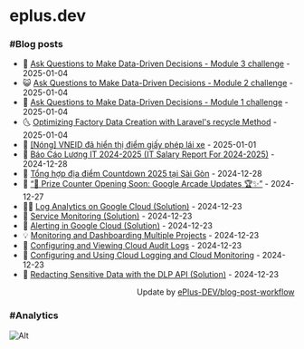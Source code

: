 # eplus.dev

### #Blog posts

<!-- BLOG-POST-LIST:START -->
 - 🧰 [Ask Questions to Make Data-Driven Decisions - Module 3 challenge](https://eplus.dev/ask-questions-to-make-data-driven-decisions-module-3-challenge) - 2025-01-04
 - 😺 [Ask Questions to Make Data-Driven Decisions - Module 2 challenge](https://eplus.dev/ask-questions-to-make-data-driven-decisions-module-2-challenge) - 2025-01-04
 - 🗽 [Ask Questions to Make Data-Driven Decisions - Module 1 challenge](https://eplus.dev/ask-questions-to-make-data-driven-decisions-module-1-challenge) - 2025-01-04
 - 🌜 [Optimizing Factory Data Creation with Laravel&#39;s recycle Method](https://eplus.dev/optimizing-factory-data-creation-with-laravels-recycle-method) - 2025-01-04
 - 📝 [[Nóng] VNEID đã hiển thị điểm giấy phép lái xe](https://eplus.dev/nong-vneid-da-hien-thi-diem-giay-phep-lai-xe) - 2025-01-01
 - 🚀 [Báo Cáo Lương IT 2024-2025 &lpar;IT Salary Report For 2024-2025&rpar;](https://eplus.dev/bao-cao-luong-it-2024-2025-it-salary-report-for-2024-2025) - 2024-12-28
 - 💼 [Tổng hợp địa điểm Countdown 2025 tại Sài Gòn](https://eplus.dev/tong-hop-dia-diem-countdown-2025-tai-sai-gon) - 2024-12-28
 - 🦣 [“🎉 Prize Counter Opening Soon: Google Arcade Updates 🏆✨”](https://eplus.dev/prize-counter-opening-soon-google-arcade-updates) - 2024-12-27
 - 👨‍🏫 [Log Analytics on Google Cloud &lpar;Solution&rpar;](https://eplus.dev/log-analytics-on-google-cloud-solution) - 2024-12-23
 - 🔭 [Service Monitoring &lpar;Solution&rpar;](https://eplus.dev/service-monitoring-solution) - 2024-12-23
 - 🤡 [Alerting in Google Cloud &lpar;Solution&rpar;](https://eplus.dev/alerting-in-google-cloud-solution) - 2024-12-23
 - 💡 [Monitoring and Dashboarding Multiple Projects](https://eplus.dev/monitoring-and-dashboarding-multiple-projects) - 2024-12-23
 - 🦣 [Configuring and Viewing Cloud Audit Logs](https://eplus.dev/configuring-and-viewing-cloud-audit-logs) - 2024-12-23
 - 💪 [Configuring and Using Cloud Logging and Cloud Monitoring](https://eplus.dev/configuring-and-using-cloud-logging-and-cloud-monitoring) - 2024-12-23
 - 🤡 [Redacting Sensitive Data with the DLP API &lpar;Solution&rpar;](https://eplus.dev/redacting-sensitive-data-with-the-dlp-api-solution-1) - 2024-12-23<!-- BLOG-POST-LIST:END -->

<div align="right">
  Update by <a target="_blank"
    href="https://github.com/ePlus-DEV/blog-post-workflow">ePlus-DEV/blog-post-workflow</a>
</div>

### #Analytics
![Alt](https://repobeats.axiom.co/api/embed/9990f7cddfbad8d834990b10ccad05f81ac1096f.svg "Repobeats analytics image")
